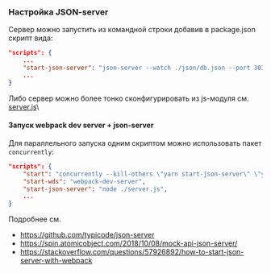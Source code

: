 ### Настройка JSON-server
Сервер можно запустить из командной строки добавив в package.json скрипт
вида:
```json
"scripts": {
    ...
    "start-json-server": "json-server --watch ./json/db.json --port 3030"
    ...
}
```
Либо сервер можно более тонко сконфигурировать из js-модуля см. [server.js](./server.js)\

#### Запуск webpack dev server + json-server
Для параллельного запуска одним скриптом можно использовать пакет `concurrently`:
```json
"scripts": {
    "start": "concurrently --kill-others \"yarn start-json-server\" \"yarn start-wds\"",
    "start-wds": "webpack-dev-server",
    "start-json-server": "node ./server.js",
    ...
}
```
Подробнее см. 
- https://github.com/typicode/json-server
- https://spin.atomicobject.com/2018/10/08/mock-api-json-server/
- https://stackoverflow.com/questions/57926892/how-to-start-json-server-with-webpack